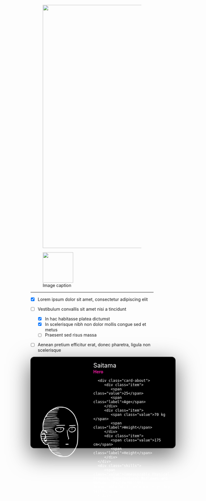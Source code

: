 <figure>
    <img src="https://4.bp.blogspot.com/-tgA9nKQJJ2Q/Vtra_9UwzDI/AAAAAAAANhQ/VmWebFhwBxw/s1600/underconstruction.jpg
" width="800" />
</figure>

<figure>
  <img src="https://dummyimage.com/100x100/eee/aaa" width="100" />
  <figcaption>Image caption</figcaption>
</figure>

-------------
- [x] Lorem ipsum dolor sit amet, consectetur adipiscing elit
- [ ] Vestibulum convallis sit amet nisi a tincidunt
    * [x] In hac habitasse platea dictumst
    * [x] In scelerisque nibh non dolor mollis congue sed et metus
    * [ ] Praesent sed risus massa
- [ ] Aenean pretium efficitur erat, donec pharetra, ligula non scelerisque




<style>

* {
   box-sizing: border-box;
}

:root {
   --background: white;

   --primary: #ff1ead;
   --secondary: #1effc3;

   --card-size: 300px;
}

.card {
   width: calc(var(--card-size) * 1.586);
   height: var(--card-size);

   border-radius: 0.75rem;
   box-shadow:  0 22px 70px 4px rgba(0,0,0,0.56), 0 0 0 1px rgba(0, 0, 0, 0.3);

   background: black;

   display: grid;
   grid-template-columns: 40% auto;
   color: white;

   align-items: center;

   will-change: transform;
   transition: transform 0.25s cubic-bezier(0.4, 0.0, 0.2, 1), box-shadow 0.25s cubic-bezier(0.4, 0.0, 0.2, 1);

   &:hover {
      transform: scale(1.1);
      box-shadow:  0 32px 80px 14px rgba(0,0,0,0.36), 0 0 0 1px rgba(0, 0, 0, 0.3);
   }
}

.card-details {
   padding: 1rem;
}

.name {
   font-size: 1.25rem;
}

.occupation {
   font-weight: 600;
   color: var(--primary);
}

.card-avatar {
   display: grid;
   place-items: center;
}

svg {
   fill: white;
   width: 65%;
}

.card-about {
   margin-top: 1rem;
   display: grid;
   grid-auto-flow: column;
}

.item {
   display: flex;
   flex-direction: column;
   margin-bottom: 0.5rem;

   .value {
      font-size: 1rem;
   }

   .label {
      margin-top: 0.15rem;
      font-size: 0.75rem;
      font-weight: 600;
      color: var(--primary);
   }
}

.skills {
   display: flex;
   flex-direction: column;
   margin-top: 0.75rem;

   .label {
      font-size: 1rem;
      font-weight: 600;
      color: var(--primary);
   }

   .value {
      margin-top: 0.15rem;
      font-size: 0.75rem;
      line-height: 1.25rem;
   }
}

</style>



<link href="https://fonts.googleapis.com/css?family=Source+Code+Pro:400,500" rel="stylesheet">

<div class="card">
   <div class="card-avatar">
      <svg viewBox="0 0 208 278">
          <g transform="matrix(0.1,0,0,-0.1,-31.2625,284.904)">
              <path d="M1275,2844C1142,2816 1055,2779 909,2687C780,2606 699,2523 614,2385C540,2266 503,2183 458,2035C426,1928 425,1920 425,1743L425,1561L398,1533C295,1422 283,1151 374,972C406,909 492,807 533,782C573,758 630,749 669,760C699,768 699,768 721,702C755,598 814,481 869,408C925,334 1043,234 1108,206C1131,195 1150,183 1150,179C1150,174 1167,166 1188,161C1209,155 1252,137 1285,121C1408,62 1694,53 1840,104C1881,119 1916,135 1918,140C1920,145 1950,169 1984,194C2057,246 2122,316 2180,403C2244,500 2328,677 2350,763C2380,884 2392,1116 2387,1505C2383,1844 2382,1858 2357,1954C2271,2279 2182,2452 2025,2599C1826,2785 1667,2851 1426,2849C1354,2848 1286,2846 1275,2844ZM1650,2785C1866,2718 2111,2498 2205,2287C2252,2179 2299,2031 2325,1903L2352,1775L2347,1355C2342,910 2336,834 2293,716C2192,434 1983,186 1799,129C1724,106 1506,103 1420,125L1365,138L1440,139C1573,141 1550,157 1404,165L1265,172L1163,223C1091,259 1040,293 986,342C944,380 910,415 910,418C910,422 988,424 1082,422C1177,420 1251,422 1247,427C1242,431 1160,437 1065,440C906,445 889,447 876,465C867,476 860,489 860,494C860,499 940,501 1053,497C1271,490 1355,503 1160,513C1092,517 993,520 939,520L841,520L825,550C817,566 810,580 810,582C810,584 876,580 958,573C1140,559 1360,557 1380,570C1390,577 1355,580 1270,581C1201,581 1067,587 971,593C803,605 797,606 789,628L780,652L1023,645C1206,639 1262,640 1254,649C1247,657 1171,661 1009,663C867,664 772,669 768,675C764,681 760,692 760,700C760,713 802,715 1082,714C1292,713 1382,715 1340,721C1304,725 1156,730 1012,731L748,734L739,758C718,813 702,811 1063,805C1251,802 1384,804 1370,809C1356,813 1201,820 1027,824C734,831 708,830 696,815C689,805 665,796 639,793C603,789 588,793 555,815C533,830 506,853 496,867L477,893L501,887C547,876 1313,866 1307,877C1303,883 1188,890 1018,894C862,897 671,903 592,907L450,913L430,945C419,963 410,980 410,984C410,987 431,990 458,990C500,990 507,987 522,960C536,935 545,930 579,930C610,930 623,936 639,957L660,983L838,976C935,972 1051,965 1095,960C1181,950 1367,947 1358,955C1350,963 903,1000 810,1000C694,1000 652,1008 645,1031C637,1056 610,1055 610,1030C610,1014 603,1010 575,1010C546,1010 539,1014 534,1035C522,1083 535,1093 593,1086C665,1077 1286,1066 1279,1074C1276,1077 1161,1084 1024,1090C887,1095 739,1102 695,1106L614,1111L614,1177L980,1172C1185,1170 1341,1171 1337,1176C1332,1181 1168,1189 973,1195L617,1205L602,1248C594,1272 590,1293 592,1295C594,1298 695,1293 816,1285C1048,1269 1245,1267 1295,1280C1332,1289 1346,1288 1045,1301C908,1306 744,1314 682,1318L569,1325L548,1359L526,1393L586,1386C618,1382 670,1379 700,1380C730,1380 856,1372 980,1362C1104,1351 1207,1345 1209,1346C1222,1357 1066,1378 879,1390C681,1404 674,1405 666,1427C663,1437 657,1451 654,1459C650,1467 652,1470 657,1467C666,1461 1106,1430 1166,1430C1188,1431 1191,1433 1179,1440C1171,1445 1094,1454 1009,1460C704,1481 625,1490 610,1505C598,1518 609,1520 700,1519C758,1519 861,1515 930,1511C999,1506 1059,1506 1063,1510C1077,1522 1015,1529 795,1540C679,1546 559,1555 528,1562C476,1571 470,1575 470,1597L470,1621L563,1615C613,1612 724,1605 808,1600C893,1594 978,1590 998,1591C1033,1591 1034,1592 1010,1601C981,1613 663,1639 543,1640C464,1640 460,1641 460,1663L460,1685L738,1686C895,1687 1028,1692 1045,1698C1067,1705 990,1709 768,1709L460,1710L460,1775L800,1772C1030,1770 1140,1773 1140,1780C1140,1787 1028,1790 800,1790L460,1790L460,1814C460,1837 461,1837 608,1843C689,1847 872,1848 1015,1846C1209,1843 1265,1844 1235,1852C1211,1859 1049,1863 827,1864C464,1865 459,1865 464,1885C467,1896 470,1911 470,1919C470,1943 1199,1923 1350,1895C1377,1890 1381,1891 1368,1899C1325,1927 1151,1942 817,1947L479,1952L486,1974C489,1985 496,2000 502,2005C516,2020 835,2014 1043,1996C1236,1979 1379,1976 1345,1990C1306,2005 903,2033 704,2034L503,2035L511,2065C516,2081 520,2096 520,2097C520,2107 946,2097 1045,2084C1179,2067 1388,2054 1380,2063C1362,2082 969,2122 743,2129L531,2135L564,2210L596,2285L801,2284C913,2283 1039,2277 1080,2271C1201,2252 1268,2248 1247,2261C1213,2281 979,2310 840,2311C766,2311 686,2315 662,2318C624,2324 621,2327 632,2341C643,2355 672,2356 876,2351C1004,2347 1132,2347 1161,2350C1268,2361 1156,2370 910,2370C780,2370 671,2373 667,2376C664,2380 668,2393 677,2406L692,2430L949,2430C1313,2430 1346,2444 997,2450L710,2455L732,2487L755,2520L1002,2520C1156,2520 1251,2524 1255,2530C1259,2536 1244,2540 1218,2541C1194,2542 1166,2543 1155,2544C1144,2545 1056,2547 960,2548L785,2550L810,2570C833,2588 852,2590 1020,2590C1176,2591 1300,2600 1280,2610C1277,2612 1187,2615 1080,2619L885,2625L924,2649C962,2673 965,2673 1154,2668C1259,2665 1336,2666 1325,2671C1314,2675 1280,2679 1250,2680C1220,2681 1155,2687 1105,2694C1022,2705 1017,2707 1039,2719C1057,2729 1095,2731 1189,2727C1258,2725 1323,2719 1333,2715C1343,2711 1350,2712 1350,2719C1350,2725 1331,2733 1308,2737L1265,2743L1297,2754C1350,2772 1349,2783 1295,2775C1117,2749 1088,2754 1220,2790C1284,2807 1317,2810 1445,2806C1546,2803 1613,2796 1650,2785ZM526,1515C543,1502 539,1501 480,1501C421,1501 417,1502 434,1515C445,1523 466,1530 480,1530C494,1530 515,1523 526,1515ZM596,1460C604,1452 616,1438 621,1428C630,1411 624,1410 518,1410C386,1410 373,1415 392,1455L404,1483L492,1478C542,1475 587,1467 596,1460ZM415,1390C425,1390 426,1382 421,1363C412,1328 360,1316 360,1349C360,1381 372,1402 387,1396C395,1393 408,1390 415,1390ZM504,1354C530,1329 523,1318 488,1325C448,1334 446,1335 453,1355C461,1374 484,1374 504,1354ZM420,1293C428,1280 433,1279 436,1288C440,1295 461,1300 491,1300C535,1300 541,1297 555,1270C585,1212 581,1209 463,1212L355,1215L352,1263C349,1309 349,1310 379,1310C397,1310 414,1303 420,1293ZM549,1184C589,1176 590,1150 551,1150C532,1150 516,1142 507,1129C494,1112 484,1109 429,1112L365,1115L362,1153L359,1190L438,1190C482,1190 532,1187 549,1184ZM500,1050L500,1010L449,1010C401,1010 398,1012 384,1045C377,1064 370,1082 370,1085C370,1088 399,1090 435,1090L500,1090L500,1050Z" style="fill-rule:nonzero;"/>
              <path d="M625,2212C547,2198 618,2190 808,2190C911,2190 1056,2183 1130,2175C1287,2158 1363,2156 1340,2170C1293,2197 733,2230 625,2212Z" style="fill-rule:nonzero;"/>
              <path d="M1270,1826C1229,1820 1189,1811 1182,1806C1151,1787 1192,1784 1310,1797C1381,1805 1478,1809 1534,1806C1627,1801 1670,1808 1670,1830C1670,1843 1358,1840 1270,1826Z" style="fill-rule:nonzero;"/>
              <path d="M2035,1828C1980,1823 1923,1819 1908,1820C1875,1820 1872,1805 1901,1789C1916,1781 1943,1781 2003,1789C2047,1795 2121,1800 2167,1800C2242,1800 2251,1802 2248,1818C2244,1839 2184,1842 2035,1828Z" style="fill-rule:nonzero;"/>
              <path d="M2005,1723C1928,1706 1864,1656 1854,1605C1835,1504 1967,1409 2086,1439C2141,1453 2210,1498 2235,1536C2244,1551 2253,1584 2254,1610C2256,1692 2199,1731 2080,1729C2050,1728 2016,1726 2005,1723ZM2197,1674C2252,1639 2227,1557 2146,1503C2106,1475 2088,1470 2040,1470C1961,1470 1900,1503 1883,1554C1861,1619 1900,1666 1997,1689C2046,1702 2169,1692 2197,1674Z" style="fill-rule:nonzero;"/>
              <path d="M2031,1636C2015,1617 2025,1600 2051,1600C2066,1600 2071,1606 2068,1622C2064,1649 2047,1655 2031,1636Z" style="fill-rule:nonzero;"/>
              <path d="M1241,1699C1195,1689 1149,1673 1139,1664C1116,1643 1114,1590 1135,1547C1181,1451 1388,1408 1500,1471C1579,1515 1632,1608 1610,1666C1589,1719 1403,1736 1241,1699ZM1512,1675C1537,1672 1563,1663 1569,1657C1581,1641 1569,1580 1546,1545C1500,1475 1348,1452 1242,1499C1178,1528 1160,1551 1160,1606L1160,1647L1243,1663C1288,1673 1345,1682 1370,1683C1416,1687 1430,1686 1512,1675Z" style="fill-rule:nonzero;"/>
              <path d="M1407,1627C1399,1606 1415,1588 1436,1592C1463,1597 1461,1634 1434,1638C1422,1640 1410,1635 1407,1627Z" style="fill-rule:nonzero;"/>
              <path d="M1774,1565C1764,1541 1778,1349 1796,1266C1804,1227 1819,1173 1831,1147C1850,1102 1850,1096 1836,1075C1812,1039 1838,1030 1867,1064C1889,1090 1889,1092 1873,1128C1841,1201 1812,1336 1805,1453C1798,1564 1788,1602 1774,1565Z" style="fill-rule:nonzero;"/>
              <path d="M1720,793C1643,779 1696,746 1786,752C1855,756 1866,761 1857,785C1851,800 1783,804 1720,793Z" style="fill-rule:nonzero;"/>
              <path d="M1030,331C1044,322 1256,315 1345,320L1385,322L1345,331C1290,342 1011,342 1030,331Z" style="fill-rule:nonzero;"/>
              <path d="M1150,250C1150,238 1426,238 1455,250C1467,255 1413,259 1313,259C1210,260 1150,256 1150,250Z" style="fill-rule:nonzero;"/>
          </g>
      </svg>
   </div>
   <div class="card-details">
      <div class="name">Saitama</div>
      <div class="occupation">Hero</div>
      
      <div class="card-about">
         <div class="item">
            <span class="value">25</span>
            <span class="label">Age</span>
         </div>
         <div class="item">
            <span class="value">70 kg </span>
            <span class="label">Weight</span>
         </div>
         <div class="item">
            <span class="value">175 cm</span>
            <span class="label">Height</span>
         </div>
      </div>
      <div class="skills">
         <span class="value">Immeasurable Physical Prowess, Supernatural Reflexes and Senses, Invulnerability, Indomitable Will, Enhanced Fighting Skill</span>
      </div>
   </div>
</div>








